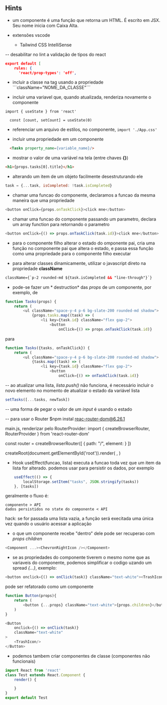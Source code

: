 ## Hints

- um componente é uma função que retorna um HTML. É escrito em JSX. Seu nome inicia com Caixa Alta.

- extensões vscode
    - Tailwind CSS IntelliSense

-- desabilitar no lint a validação de tipos do react
```json
export default [
    rules: {
      'react/prop-types': 'off',
```

- incluir a classe na tag usando a propriedade ```className="NOME_DA_CLASSE"´´´

- incluir uma variavel que, quando atualizada, renderiza novamente o componente
```
import { useState } from 'react'

  const [count, setCount] = useState(0)
```
- referenciar um arquivo de estilos, no componente, ```import './App.css'```

- incluir uma propriedade em um componente
```HTML
  <Tasks property_name={variable_name}/>
```

- mostrar o valor de uma variável na tela (entre chaves **{}**)
```HTML
<h1>{props.tasks[0].title}</h1>
```

- alterando um item de um objeto facilmente desestruturando ele
```js
task = {...task, isCompleted: !task.isCompleted}
```

- chamar uma funcao do componente, declaramos a funcao da mesma maneira que uma propriedade
```js
<button onClick={props.onTaskClick}>click mne</button>
```

- chamar uma funcao do componente passando um parametro, declara um array function para retornando o parametro
```js
<button onClick={() => props.onTaskClick(task.id)}>click mne</button>
```

- para o componente filho alterar o estado do omponente pai, cria uma função no componente pai que altera o estado, e passa essa função como uma propriedade para o componente filho executar

- para alterar classes dinamicamente, utilizar o javascript direto na propriedade **className**
```HTML
className={`p-2 rounded-md ${task.isCompleted && "line-through"}`}
```

- pode-se fazer um * destruction* das *props* de um componente, por exemplo, de
```js
function Tasks(props) {
    return (
        <ul className="space-y-4 p-6 bg-slate-200 rounded-md shadow">
            {props.tasks.map((task) => (
                <li key={task.id} className="flex gap-2">
                    <button
                        onClick={() => props.onTaskClick(task.id)}
```
para
```js
function Tasks({tasks, onTaskClick}) {
    return (
        <ul className="space-y-4 p-6 bg-slate-200 rounded-md shadow">
            {tasks.map((task) => (
                <li key={task.id} className="flex gap-2">
                    <button
                        onClick={() => onTaskClick(task.id)}
```

-- ao atualizar uma lista, *lista.push()* não funciona, é necessário incluir o novo elemento no momento de atualizar o estado da variável lista
```js
setTasks([...tasks, newTask])
```

-- uma forma de pegar o valor de um *input* é usando o estado

-- para usar o Router
$npm instal reac-router-dom@6.26.1

main.js, renderizar pelo RouterProvider:
import { createBrowserRouter, RouterProvider } from 'react-router-dom'

const router = createBrowserRouter([
  {
    path: "/",
    element: <App />
  }
])

createRoot(document.getElementById('root')).render(
  <StrictMode>
    <RouterProvider router={router} />
  </StrictMode>,
)

- Hook useEffect(funcao, lista) executa a funcao toda vez que um item da lista for alterado. podemos usar para persistir os dados, por exemplo
```js
    useEffect(() => {
        localStorage.setItem("tasks", JSON.stringify(tasks))
    }, [tasks])
```

geralmente o fluxo é:
```
componente > API
dados persistidos no state do componente < API
```

hack: se for passada uma lista vazia, a função será execitada uma única vez quando o usuário acessar a aplicação

- o que um componente recebe "dentro" dele pode ser recuperao com *props children*
```js
<Component ...><ChevronRightIcon /></Component>


```

- se as propriedades do componente tiverem o mesmo nome que as variaveis do componente, podemos simplificar o codigo uzando um spread *{...}*, exemplo:
```js
<button onclick={() => onClick(task)} className="text-white"><TrashIcon/></button>
```
pode ser refatorado como um componente
```js
function Button(props){
    return (
        <button {...props} className="text-white">{props.children}</button>
    )
}
```
```js
<Button
    onclick={() => onClick(task)}
    className="text-white"
>
    <TrashIcon/>
</Button>
```

- podemos tambem criar componentes de classe (componentes não funcionais)
```js
import React from 'react'
class Test extends React.Component {
    render() {

    }
}
export default Test
```
